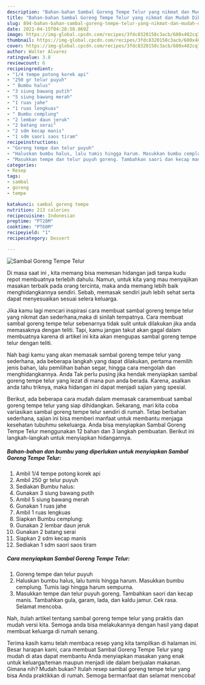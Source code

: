```yaml
---
description: "Bahan-bahan Sambal Goreng Tempe Telur yang nikmat dan Mudah Dibuat"
title: "Bahan-bahan Sambal Goreng Tempe Telur yang nikmat dan Mudah Dibuat"
slug: 894-bahan-bahan-sambal-goreng-tempe-telur-yang-nikmat-dan-mudah-dibuat
date: 2021-04-15T04:28:58.069Z
image: https://img-global.cpcdn.com/recipes/3fdc8320158c3acb/680x482cq70/sambal-goreng-tempe-telur-foto-resep-utama.jpg
thumbnail: https://img-global.cpcdn.com/recipes/3fdc8320158c3acb/680x482cq70/sambal-goreng-tempe-telur-foto-resep-utama.jpg
cover: https://img-global.cpcdn.com/recipes/3fdc8320158c3acb/680x482cq70/sambal-goreng-tempe-telur-foto-resep-utama.jpg
author: Walter Alvarez
ratingvalue: 3.8
reviewcount: 6
recipeingredient:
- "1/4 tempe potong korek api"
- "250 gr telur puyuh"
- " Bumbu halus"
- "3 siung bawang putih"
- "5 siung bawang merah"
- "1 ruas jahe"
- "1 ruas lengkuas"
- " Bumbu cemplung"
- "2 lembar daun jeruk"
- "2 batang serai"
- "2 sdm kecap manis"
- "1 sdm saori saos tiram"
recipeinstructions:
- "Goreng tempe dan telur puyuh"
- "Haluskan bumbu halus, lalu tumis hingga harum. Masukkan bumbu cemplung. Tumis lagi hingga harum sempurna."
- "Masukkan tempe dan telur puyuh goreng. Tambahkan saori dan kecap manis. Tambahkan gula, garam, lada, dan kaldu jamur. Cek rasa. Selamat mencoba."
categories:
- Resep
tags:
- sambal
- goreng
- tempe

katakunci: sambal goreng tempe 
nutrition: 213 calories
recipecuisine: Indonesian
preptime: "PT28M"
cooktime: "PT60M"
recipeyield: "1"
recipecategory: Dessert

---
```



![Sambal Goreng Tempe Telur](https://img-global.cpcdn.com/recipes/3fdc8320158c3acb/680x482cq70/sambal-goreng-tempe-telur-foto-resep-utama.jpg)

Di masa  saat ini , kita memang bisa memesan hidangan jadi tanpa kudu repot membuatnya terlebih dahulu. Namun, untuk kita yang mau menyajikan masakan terbaik pada orang tercinta, maka anda memang lebih baik menghidangkannya sendiri. Sebab, memasak sendiri jauh lebih sehat serta dapat menyesuaikan sesuai selera keluarga.

Jika kamu lagi mencari inspirasi cara membuat sambal goreng tempe telur yang nikmat dan sederhana,maka di sinilah tempatnya. Cara membuat sambal goreng tempe telur  sebenarnya tidak sulit untuk dilakukan jika anda memasaknya dengan teliti. Tapi, kamu jangan takut akan gagal dalam membuatnya 
karena di artikel ini kita akan mengupas sambal goreng tempe telur dengan teliti.  



Nah bagi kamu yang akan memasak sambal goreng tempe telur yang sederhana, ada beberapa langkah yang dapat dilakukan, pertama memilih jenis bahan, lalu pemilihan bahan segar, hingga cara mengolah dan menghidangkannya. Anda Tak perlu pusing jika hendak menyiapkan sambal goreng tempe telur yang lezat di mana pun anda berada. Karena, asalkan anda  tahu triknya, maka hidangan ini dapat menjadi sajian yang spesial.

Berikut, ada beberapa cara mudah dalam memasak caramembuat sambal goreng tempe telur yang siap dihidangkan. Sekarang, mari kita coba variasikan sambal goreng tempe telur sendiri di rumah. Tetap berbahan sederhana, sajian ini bisa memberi manfaat untuk membantu menjaga kesehatan tubuhmu sekeluarga. Anda bisa menyiapkan Sambal Goreng Tempe Telur menggunakan 12 bahan dan 3 langkah pembuatan. Berikut ini langkah-langkah untuk menyiapkan hidangannya.

<!--inarticleads1-->

##### Bahan-bahan dan bumbu yang diperlukan untuk menyiapkan Sambal Goreng Tempe Telur:

1. Ambil 1/4 tempe potong korek api
1. Ambil 250 gr telur puyuh
1. Sediakan  Bumbu halus:
1. Gunakan 3 siung bawang putih
1. Ambil 5 siung bawang merah
1. Gunakan 1 ruas jahe
1. Ambil 1 ruas lengkuas
1. Siapkan  Bumbu cemplung:
1. Gunakan 2 lembar daun jeruk
1. Gunakan 2 batang serai
1. Siapkan 2 sdm kecap manis
1. Sediakan 1 sdm saori saos tiram




<!--inarticleads2-->

##### Cara menyiapkan Sambal Goreng Tempe Telur:

1. Goreng tempe dan telur puyuh
1. Haluskan bumbu halus, lalu tumis hingga harum. Masukkan bumbu cemplung. Tumis lagi hingga harum sempurna.
1. Masukkan tempe dan telur puyuh goreng. Tambahkan saori dan kecap manis. Tambahkan gula, garam, lada, dan kaldu jamur. Cek rasa. Selamat mencoba.




Nah, itulah artikel tentang  sambal goreng tempe telur  yang praktis dan mudah versi kita. Semoga anda bisa melakukannya dengan hasil yang dapat membuat keluarga di rumah senang. 

Terima kasih kamu telah membaca resep yang kita tampilkan di halaman ini. Besar harapan kami, cara membuat  Sambal Goreng Tempe Telur yang mudah di atas dapat membantu Anda menyiapkan masakan yang enak untuk keluarga/teman maupun menjadi ide dalam berjualan makanan. Gimana nih? Mudah bukan? Itulah resep sambal goreng tempe telur yang bisa Anda praktikkan di rumah. Semoga bermanfaat dan selamat mencoba!

